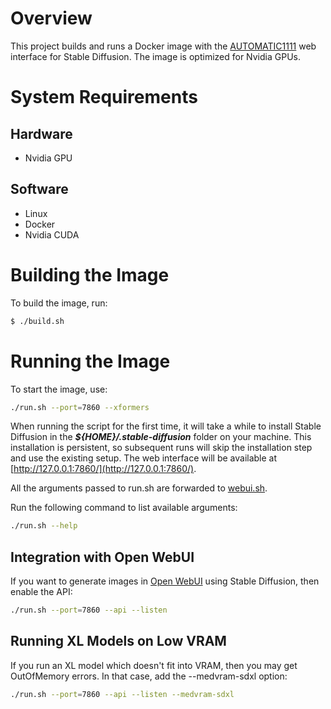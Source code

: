 # Overview
This project builds and runs a Docker image with the [AUTOMATIC1111](https://github.com/AUTOMATIC1111/stable-diffusion-webui) web interface for Stable Diffusion. The image is optimized for Nvidia GPUs.

# System Requirements
## Hardware
* Nvidia GPU
## Software
* Linux 
* Docker
* Nvidia CUDA
# Building the Image
To build the image, run:
```bash
$ ./build.sh
```
# Running the Image
To start the image, use:
```bash
./run.sh --port=7860 --xformers
```
When running the script for the first time, it will take a while to install Stable Diffusion in the ***${HOME}/.stable-diffusion*** folder on your machine. This installation is persistent, so subsequent runs will skip the installation step and use the existing setup.
The web interface will be available at [http://127.0.0.1:7860/](http://127.0.0.1:7860/).

All the arguments passed to  run.sh are forwarded to [webui.sh](https://github.com/AUTOMATIC1111/stable-diffusion-webui/blob/master/webui.sh).

Run the following command to list available arguments:
```bash
./run.sh --help
```
## Integration with Open WebUI
If you want to generate images in [Open WebUI](https://github.com/open-webui/open-webui) using Stable Diffusion, then enable the API:
```bash
./run.sh --port=7860 --api --listen
```
## Running XL Models on Low VRAM
If you run an XL model which doesn't fit into VRAM, then you may get OutOfMemory errors. In that case, add the --medvram-sdxl option:
```bash
./run.sh --port=7860 --api --listen --medvram-sdxl 
```